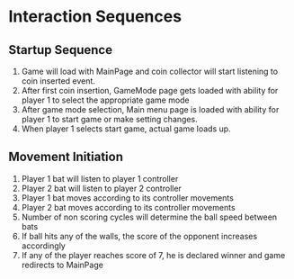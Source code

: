 # Interaction Sequences

## Startup Sequence

1) Game will load with MainPage and coin collector will start listening to
coin inserted event.
2) After first coin insertion, GameMode page gets loaded with ability for 
player 1 to select the appropriate game mode
3) After game mode selection, Main menu page is loaded with ability for
player 1 to start game or make setting changes.
4) When player 1 selects start game, actual game loads up.

## Movement Initiation

1) Player 1 bat will listen to player 1 controller
2) Player 2 bat will listen to player 2 controller
3) Player 1 bat moves according to its controller movements
4) Player 2 bat moves according to its controller movements
5) Number of non scoring cycles will determine the ball speed between bats
6) If ball hits any of the walls, the score of the opponent increases accordingly
7) If any of the player reaches score of 7, he is declared winner and game 
redirects to MainPage
